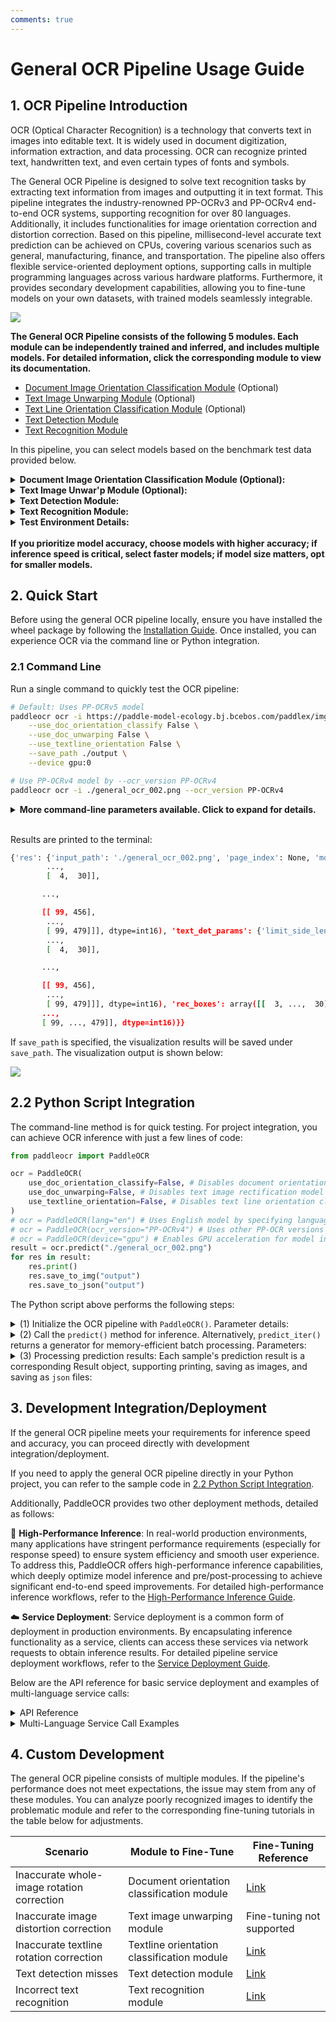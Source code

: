 ```yaml
---
comments: true
---
```


# General OCR Pipeline Usage Guide

## 1. OCR Pipeline Introduction

OCR (Optical Character Recognition) is a technology that converts text in images into editable text. It is widely used in document digitization, information extraction, and data processing. OCR can recognize printed text, handwritten text, and even certain types of fonts and symbols.

The General OCR Pipeline is designed to solve text recognition tasks by extracting text information from images and outputting it in text format. This pipeline integrates the industry-renowned PP-OCRv3 and PP-OCRv4 end-to-end OCR systems, supporting recognition for over 80 languages. Additionally, it includes functionalities for image orientation correction and distortion correction. Based on this pipeline, millisecond-level accurate text prediction can be achieved on CPUs, covering various scenarios such as general, manufacturing, finance, and transportation. The pipeline also offers flexible service-oriented deployment options, supporting calls in multiple programming languages across various hardware platforms. Furthermore, it provides secondary development capabilities, allowing you to fine-tune models on your own datasets, with trained models seamlessly integrable.

<img src="https://raw.githubusercontent.com/cuicheng01/PaddleX_doc_images/main/images/pipelines/ocr/01.png"/>

<b>The General OCR Pipeline consists of the following 5 modules. Each module can be independently trained and inferred, and includes multiple models. For detailed information, click the corresponding module to view its documentation.</b>

- [Document Image Orientation Classification Module](../module_usage/doc_img_orientation_classification.md) (Optional)
- [Text Image Unwarping Module](../module_usage/text_image_unwarping.md) (Optional)
- [Text Line Orientation Classification Module](../module_usage/text_line_orientation_classification.md) (Optional)
- [Text Detection Module](../module_usage/text_detection.md)
- [Text Recognition Module](../module_usage/text_recognition.md)

In this pipeline, you can select models based on the benchmark test data provided below.

<details>
<summary><b>Document Image Orientation Classification Module (Optional):</b></summary>
<table>
<thead>
<tr>
<th>Model</th><th>Model Download Link</th>
<th>Top-1 Acc (%)</th>
<th>GPU Inference Time (ms)<br/>[Standard Mode / High-Performance Mode]</th>
<th>CPU Inference Time (ms)<br/>[Standard Mode / High-Performance Mode]</th>
<th>Model Size (MB)</th>
<th>Description</th>
</tr>
</thead>
<tbody>
<tr>
<td>PP-LCNet_x1_0_doc_ori</td><td><a href="https://paddle-model-ecology.bj.bcebos.com/paddlex/official_inference_model/paddle3.0.0/PP-LCNet_x1_0_doc_ori_infer.tar">Inference Model</a>/<a href="https://paddle-model-ecology.bj.bcebos.com/paddlex/official_pretrained_model/PP-LCNet_x1_0_doc_ori_pretrained.pdparams">Training Model</a></td>
<td>99.06</td>
<td>2.31 / 0.43</td>
<td>3.37 / 1.27</td>
<td>7</td>
<td>Document image classification model based on PP-LCNet_x1_0, with four categories: 0°, 90°, 180°, and 270°.</td>
</tr>
</tbody>
</table>
</details>

<details>
<summary><b>Text Image Unwar'p Module (Optional):</b></summary>
<table>
<thead>
<tr>
<th>Model</th><th>Model Download Link</th>
<th>CER</th>
<th>Model Size (MB)</th>
<th>Description</th>
</tr>
</thead>
<tbody>
<tr>
<td>UVDoc</td><td><a href="https://paddle-model-ecology.bj.bcebos.com/paddlex/official_inference_model/paddle3.0.0/UVDoc_infer.tar">Inference Model</a>/<a href="https://paddle-model-ecology.bj.bcebos.com/paddlex/official_pretrained_model/UVDoc_pretrained.pdparams">Training Model</a></td>
<td>0.179</td>
<td>30.3</td>
<td>High-precision Text Image Unwarping model.</td>
</tr>
</tbody>
</table>
</details>

<details>
<summary><b>Text Detection Module:</b></summary>
<table>
<thead>
<tr>
<th>Model</th><th>Model Download Link</th>
<th>Detection Hmean (%)</th>
<th>GPU Inference Time (ms)<br/>[Standard Mode / High-Performance Mode]</th>
<th>CPU Inference Time (ms)<br/>[Standard Mode / High-Performance Mode]</th>
<th>Model Size (MB)</th>
<th>Description</th>
</tr>
</thead>
<tbody>
<tr>
<td>PP-OCRv5_server_det</td><td><a href="https://paddle-model-ecology.bj.bcebos.com/paddlex/official_inference_model/paddle3.0.0/PP-OCRv5_server_det_infer.tar">Inference Model</a>/<a href="https://paddle-model-ecology.bj.bcebos.com/paddlex/official_pretrained_model/PP-OCRv5_server_det_pretrained.pdparams">Training Model</a></td>
<td>83.8</td>
<td>- / -</td>
<td>- / -</td>
<td>101</td>
<td>Server-side text detection model for PP-OCRv5, offering higher accuracy, suitable for deployment on high-performance servers.</td>
</tr>
<tr>
<td>PP-OCRv5_mobile_det</td><td><a href="https://paddle-model-ecology.bj.bcebos.com/paddlex/official_inference_model/paddle3.0.0/PP-OCRv5_mobile_det_infer.tar">Inference Model</a>/<a href="https://paddle-model-ecology.bj.bcebos.com/paddlex/official_pretrained_model/PP-OCRv5_mobile_det_pretrained.pdparams">Training Model</a></td>
<td>79.0</td>
<td>- / -</td>
<td>- / -</td>
<td>4.7</td>
<td>Mobile-side text detection model for PP-OCRv5, offering higher efficiency, suitable for deployment on edge devices.</td>
</tr>
<tr>
<td>PP-OCRv4_server_det</td><td><a href="https://paddle-model-ecology.bj.bcebos.com/paddlex/official_inference_model/paddle3.0.0/PP-OCRv4_server_det_infer.tar">Inference Model</a>/<a href="https://paddle-model-ecology.bj.bcebos.com/paddlex/official_pretrained_model/PP-OCRv4_server_det_pretrained.pdparams">Training Model</a></td>
<td>69.2</td>
<td>83.34 / 80.91</td>
<td>442.58 / 442.58</td>
<td>109</td>
<td>Server-side text detection model for PP-OCRv4, offering higher accuracy, suitable for deployment on high-performance servers.</td>
</tr>
<tr>
<td>PP-OCRv4_mobile_det</td><td><a href="https://paddle-model-ecology.bj.bcebos.com/paddlex/official_inference_model/paddle3.0.0/PP-OCRv4_mobile_det_infer.tar">Inference Model</a>/<a href="https://paddle-model-ecology.bj.bcebos.com/paddlex/official_pretrained_model/PP-OCRv4_mobile_det_pretrained.pdparams">Training Model</a></td>
<td>63.8</td>
<td>8.79 / 3.13</td>
<td>51.00 / 28.58</td>
<td>4.7</td>
<td>Mobile-side text detection model for PP-OCRv4, offering higher efficiency, suitable for deployment on edge devices.</td>
</tr>
</tbody>
</table>
</details>

<details>
<summary><b>Text Recognition Module:</b></summary>
<table>
<tr>
<th>Model</th><th>Download Links</th>
<th>Avg Accuracy(%)</th>
<th>GPU Inference Time (ms)<br/>[Standard Mode / High-Performance Mode]</th>
<th>CPU Inference Time (ms)<br/>[Standard Mode / High-Performance Mode]</th>
<th>Model Size (MB)</th>
<th>Description</th>
</tr>
<tr>
<td>PP-OCRv5_server_rec</td><td><a href="https://paddle-model-ecology.bj.bcebos.com/paddlex/official_inference_model/paddle3.0.0/\
PP-OCRv5_server_rec_infer.tar">Inference Model</a>/<a href="https://paddle-model-ecology.bj.bcebos.com/paddlex/official_pretrained_model/PP-OCRv5_server_rec_pretrained.pdparams">Training Model</a></td>
<td>86.38</td>
<td> - </td>
<td> - </td>
<td>205</td>
<td>PP-OCRv5_server_rec is a next-generation text recognition model designed to efficiently and accurately support Simplified Chinese, Traditional Chinese, English, and Japanese, as well as complex scenarios like handwriting, vertical text, pinyin, and rare characters. It balances recognition performance with inference speed and robustness, providing reliable support for document understanding across diverse scenarios.</td>
</tr>
<tr>
<td>PP-OCRv5_mobile_rec</td><td><a href="https://paddle-model-ecology.bj.bcebos.com/paddlex/official_inference_model/paddle3.0.0/\
PP-OCRv5_mobile_rec_infer.tar">Inference Model</a>/<a href="https://paddle-model-ecology.bj.bcebos.com/paddlex/official_pretrained_model/PP-OCRv5_mobile_rec_pretrained.pdparams">Training Model</a></td>
<td>81.29</td>
<td> - </td>
<td> - </td>
<td>128</td>
<td>PP-OCRv5_mobile_rec is a next-generation lightweight text recognition model optimized for efficiency and accuracy across Simplified Chinese, Traditional Chinese, English, and Japanese, including complex scenarios like handwriting and vertical text. It delivers robust performance while maintaining fast inference speeds.</td>
</tr>
<tr>
<td>PP-OCRv4_server_rec_doc</td><td><a href="https://paddle-model-ecology.bj.bcebos.com/paddlex/official_inference_model/paddle3.0.0/\
PP-OCRv4_server_rec_doc_infer.tar">Inference Model</a>/<a href="https://paddle-model-ecology.bj.bcebos.com/paddlex/official_pretrained_model/PP-OCRv4_server_rec_doc_pretrained.pdparams">Training Model</a></td>
<td>86.58</td>
<td>6.65 / 2.38</td>
<td>32.92 / 32.92</td>
<td>181</td>
<td>PP-OCRv4_server_rec_doc is trained on a hybrid dataset of Chinese document data and PP-OCR training data, enhancing recognition for Traditional Chinese, Japanese, and special characters. It supports 15,000+ characters and improves both document-specific and general text recognition.</td>
</tr>
<tr>
<td>PP-OCRv4_mobile_rec</td><td><a href="https://paddle-model-ecology.bj.bcebos.com/paddlex/official_inference_model/paddle3.0.0/PP-OCRv4_mobile_rec_infer.tar">Inference Model</a>/<a href="https://paddle-model-ecology.bj.bcebos.com/paddlex/official_pretrained_model/PP-OCRv4_mobile_rec_pretrained.pdparams">Training Model</a></td>
<td>83.28</td>
<td>4.82 / 1.20</td>
<td>16.74 / 4.64</td>
<td>88</td>
<td>PP-OCRv4's lightweight recognition model, optimized for fast inference on edge devices and various hardware platforms.</td>
</tr>
<tr>
<td>PP-OCRv4_server_rec </td><td><a href="https://paddle-model-ecology.bj.bcebos.com/paddlex/official_inference_model/paddle3.0.0/PP-OCRv4_server_rec_infer.tar">Inference Model</a>/<a href="https://paddle-model-ecology.bj.bcebos.com/paddlex/official_pretrained_model/PP-OCRv4_server_rec_pretrained.pdparams">Training Model</a></td>
<td>85.19 </td>
<td>6.58 / 2.43</td>
<td>33.17 / 33.17</td>
<td>151</td>
<td>PP-OCRv4's server-side model, delivering high accuracy for deployment on various servers.</td>
</tr>
<tr>
<td>en_PP-OCRv4_mobile_rec</td><td><a href="https://paddle-model-ecology.bj.bcebos.com/paddlex/official_inference_model/paddle3.0.0/\
en_PP-OCRv4_mobile_rec_infer.tar">Inference Model</a>/<a href="https://paddle-model-ecology.bj.bcebos.com/paddlex/official_pretrained_model/en_PP-OCRv4_mobile_rec_pretrained.pdparams">Training Model</a></td>
<td>70.39</td>
<td>4.81 / 0.75</td>
<td>16.10 / 5.31</td>
<td>66</td>
<td>An ultra-lightweight English recognition model based on PP-OCRv4, supporting English and numeric characters.</td>
</tr>
</table>


> ❗ The above table highlights <b>6 core models</b> from the text recognition module, which includes <b>10 full models</b> in total, covering multiple multilingual recognition models. For the complete list:

<details><summary> 👉 Full Model Details</summary>

* <b>PP-OCRv5 Multi-Scene Models</b>

<table>
<tr>
<th>Model</th><th>Download Links</th>
<th>Chinese Accuracy(%)</th>
<th>English Accuracy(%)</th>
<th>Traditional Chinese Accuracy(%)</th>
<th>Japanese Accuracy(%)</th>
<th>GPU Inference Time (ms)<br/>[Standard / High-Performance]</th>
<th>CPU Inference Time (ms)<br/>[Standard / High-Performance]</th>
<th>Model Size (MB)</th>
<th>Description</th>
</tr>
<tr>
<td>PP-OCRv5_server_rec</td><td><a href="https://paddle-model-ecology.bj.bcebos.com/paddlex/official_inference_model/paddle3.0.0/\
PP-OCRv5_server_rec_infer.tar">Inference Model</a>/<a href="https://paddle-model-ecology.bj.bcebos.com/paddlex/official_pretrained_model/PP-OCRv5_server_rec_pretrained.pdparams">Training Model</a></td>
<td>86.38</td>
<td>64.70</td>
<td>93.29</td>
<td>60.35</td>
<td> - </td>
<td> - </td>
<td>205</td>
<td>PP-OCRv5_server_rec is a next-generation text recognition model supporting Simplified Chinese, Traditional Chinese, English, and Japanese, including complex scenarios like handwriting and vertical text.</td>
</tr>
<tr>
<td>PP-OCRv5_mobile_rec</td><td><a href="https://paddle-model-ecology.bj.bcebos.com/paddlex/official_inference_model/paddle3.0.0/\
PP-OCRv5_mobile_rec_infer.tar">Inference Model</a>/<a href="https://paddle-model-ecology.bj.bcebos.com/paddlex/official_pretrained_model/PP-OCRv5_mobile_rec_pretrained.pdparams">Training Model</a></td>
<td>81.29</td>
<td>66.00</td>
<td>83.55</td>
<td>54.65</td>
<td> - </td>
<td> - </td>
<td>128</td>
<td>PP-OCRv5_mobile_rec is a lightweight version optimized for efficiency and accuracy across multiple languages and scenarios.</td>
</tr>
</table>

* <b>Chinese Recognition Models</b>
<table>
<tr>
<th>Model</th><th>Download Links</th>
<th>Accuracy(%)</th>
<th>GPU Inference Time (ms)<br/>[Standard / High-Performance]</th>
<th>CPU Inference Time (ms)<br/>[Standard / High-Performance]</th>
<th>Model Size (MB)</th>
<th>Description</th>
</tr>
<tr>
<td>PP-OCRv4_server_rec_doc</td><td><a href="https://paddle-model-ecology.bj.bcebos.com/paddlex/official_inference_model/paddle3.0.0/\
PP-OCRv4_server_rec_doc_infer.tar">Inference Model</a>/<a href="https://paddle-model-ecology.bj.bcebos.com/paddlex/official_pretrained_model/PP-OCRv4_server_rec_doc_pretrained.pdparams">Training Model</a></td>
<td>86.58</td>
<td>6.65 / 2.38</td>
<td>32.92 / 32.92</td>
<td>181</td>
<td>Enhanced for document text recognition, supporting 15,000+ characters including Traditional Chinese and Japanese.</td>
</tr>
<tr>
<td>PP-OCRv4_mobile_rec</td><td><a href="https://paddle-model-ecology.bj.bcebos.com/paddlex/official_inference_model/paddle3.0.0/PP-OCRv4_mobile_rec_infer.tar">Inference Model</a>/<a href="https://paddle-model-ecology.bj.bcebos.com/paddlex/official_pretrained_model/PP-OCRv4_mobile_rec_pretrained.pdparams">Training Model</a></td>
<td>83.28</td>
<td>4.82 / 1.20</td>
<td>16.74 / 4.64</td>
<td>88</td>
<td>Lightweight model optimized for edge devices.</td>
</tr>
<tr>
<td>PP-OCRv4_server_rec </td><td><a href="https://paddle-model-ecology.bj.bcebos.com/paddlex/official_inference_model/paddle3.0.0/PP-OCRv4_server_rec_infer.tar">Inference Model</a>/<a href="https://paddle-model-ecology.bj.bcebos.com/paddlex/official_pretrained_model/PP-OCRv4_server_rec_pretrained.pdparams">Training Model</a></td>
<td>85.19 </td>
<td>6.58 / 2.43</td>
<td>33.17 / 33.17</td>
<td>151</td>
<td>High-accuracy server-side model.</td>
</tr>
<tr>
<td>PP-OCRv3_mobile_rec</td><td><a href="https://paddle-model-ecology.bj.bcebos.com/paddlex/official_inference_model/paddle3.0.0/\
PP-OCRv3_mobile_rec_infer.tar">Inference Model</a>/<a href="https://paddle-model-ecology.bj.bcebos.com/paddlex/official_pretrained_model/PP-OCRv3_mobile_rec_pretrained.pdparams">Training Model</a></td>
<td>75.43</td>
<td>5.87 / 1.19</td>
<td>9.07 / 4.28</td>
<td>138</td>
<td>Lightweight PP-OCRv3 model for edge devices.</td>
</tr>
</table>

<table>
<tr>
<th>Model</th><th>Download Links</th>
<th>Accuracy(%)</th>
<th>GPU Inference Time (ms)<br/>[Standard / High-Performance]</th>
<th>CPU Inference Time (ms)<br/>[Standard / High-Performance]</th>
<th>Model Size (MB)</th>
<th>Description</th>
</tr>
<tr>
<td>ch_SVTRv2_rec</td><td><a href="https://paddle-model-ecology.bj.bcebos.com/paddlex/official_inference_model/paddle3.0.0/ch_SVTRv2_rec_infer.tar">Inference Model</a>/<a href="https://paddle-model-ecology.bj.bcebos.com/paddlex/official_pretrained_model/ch_SVTRv2_rec_pretrained.pdparams">Training Model</a></td>
<td>68.81</td>
<td>8.08 / 2.74</td>
<td>50.17 / 42.50</td>
<td>126</td>
<td rowspan="1">
SVTRv2, developed by FVL's OpenOCR team, won first prize in the PaddleOCR Algorithm Challenge, improving end-to-end recognition accuracy by 6% over PP-OCRv4.
</td>
</tr>
</table>

<table>
<tr>
<th>Model</th><th>Download Links</th>
<th>Accuracy(%)</th>
<th>GPU Inference Time (ms)<br/>[Standard / High-Performance]</th>
<th>CPU Inference Time (ms)<br/>[Standard / High-Performance]</th>
<th>Model Size (MB)</th>
<th>Description</th>
</tr>
<tr>
<td>ch_RepSVTR_rec</td><td><a href="https://paddle-model-ecology.bj.bcebos.com/paddlex/official_inference_model/paddle3.0.0/ch_RepSVTR_rec_infer.tar">Inference Model</a>/<a href="https://paddle-model-ecology.bj.bcebos.com/paddlex/official_pretrained_model/ch_RepSVTR_rec_pretrained.pdparams">Training Model</a></td>
<td>65.07</td>
<td>5.93 / 1.62</td>
<td>20.73 / 7.32</td>
<td>70</td>
<td rowspan="1">RepSVTR, a mobile-optimized version of SVTRv2, won first prize in the PaddleOCR Challenge, improving accuracy by 2.5% over PP-OCRv4 with comparable speed.</td>
</tr>
</table>

* <b>English Recognition Models</b>
<table>
<tr>
<th>Model</th><th>Download Links</th>
<th>Accuracy(%)</th>
<th>GPU Inference Time (ms)<br/>[Standard / High-Performance]</th>
<th>CPU Inference Time (ms)<br/>[Standard / High-Performance]</th>
<th>Model Size (MB)</th>
<th>Description</th>
</tr>
<tr>
<td>en_PP-OCRv4_mobile_rec</td><td><a href="https://paddle-model-ecology.bj.bcebos.com/paddlex/official_inference_model/paddle3.0.0/\
en_PP-OCRv4_mobile_rec_infer.tar">Inference Model</a>/<a href="https://paddle-model-ecology.bj.bcebos.com/paddlex/official_pretrained_model/en_PP-OCRv4_mobile_rec_pretrained.pdparams">Training Model</a></td>
<td> 70.39</td>
<td>4.81 / 0.75</td>
<td>16.10 / 5.31</td>
<td>66</td>
<td>Ultra-lightweight English recognition model supporting English and numeric characters.</td>
</tr>
<tr>
<td>en_PP-OCRv3_mobile_rec</td><td><a href="https://paddle-model-ecology.bj.bcebos.com/paddlex/official_inference_model/paddle3.0.0/\
en_PP-OCRv3_mobile_rec_infer.tar">Inference Model</a>/<a href="https://paddle-model-ecology.bj.bcebos.com/paddlex/official_pretrained_model/en_PP-OCRv3_mobile_rec_pretrained.pdparams">Training Model</a></td>
<td>70.69</td>
<td>5.44 / 0.75</td>
<td>8.65 / 5.57</td>
<td>85</td>
<td>PP-OCRv3-based English recognition model.</td>
</tr>
</table>

* <b>Multilingual Recognition Models</b>
<table>
<tr>
<th>Model</th><th>Download Link</th>
<th>Recognition Avg Accuracy(%)</th>
<th>GPU Inference Time (ms)<br/>[Standard Mode / High-Performance Mode]</th>
<th>CPU Inference Time (ms)<br/>[Standard Mode / High-Performance Mode]</th>
<th>Model Size (M)</th>
<th>Description</th>
</tr>
<tr>
<td>korean_PP-OCRv3_mobile_rec</td><td><a href="https://paddle-model-ecology.bj.bcebos.com/paddlex/official_inference_model/paddle3.0.0/\
korean_PP-OCRv3_mobile_rec_infer.tar">Inference Model</a>/<a href="https://paddle-model-ecology.bj.bcebos.com/paddlex/official_pretrained_model/korean_PP-OCRv3_mobile_rec_pretrained.pdparams">Training Model</a></td>
<td>60.21</td>
<td>5.40 / 0.97</td>
<td>9.11 / 4.05</td>
<td>114 M</td>
<td>Ultra-lightweight Korean recognition model based on PP-OCRv3, supporting Korean and numeric characters</td>
</tr>
<tr>
<td>japan_PP-OCRv3_mobile_rec</td><td><a href="https://paddle-model-ecology.bj.bcebos.com/paddlex/official_inference_model/paddle3.0.0/\
japan_PP-OCRv3_mobile_rec_infer.tar">Inference Model</a>/<a href="https://paddle-model-ecology.bj.bcebos.com/paddlex/official_pretrained_model/japan_PP-OCRv3_mobile_rec_pretrained.pdparams">Training Model</a></td>
<td>45.69</td>
<td>5.70 / 1.02</td>
<td>8.48 / 4.07</td>
<td>120 M </td>
<td>Ultra-lightweight Japanese recognition model based on PP-OCRv3, supporting Japanese and numeric characters</td>
</tr>
<tr>
<td>chinese_cht_PP-OCRv3_mobile_rec</td><td><a href="https://paddle-model-ecology.bj.bcebos.com/paddlex/official_inference_model/paddle3.0.0/\
chinese_cht_PP-OCRv3_mobile_rec_infer.tar">Inference Model</a>/<a href="https://paddle-model-ecology.bj.bcebos.com/paddlex/official_pretrained_model/chinese_cht_PP-OCRv3_mobile_rec_pretrained.pdparams">Training Model</a></td>
<td>82.06</td>
<td>5.90 / 1.28</td>
<td>9.28 / 4.34</td>
<td>152 M </td>
<td>Ultra-lightweight Traditional Chinese recognition model based on PP-OCRv3, supporting Traditional Chinese and numeric characters</td>
</tr>
<tr>
<td>te_PP-OCRv3_mobile_rec</td><td><a href="https://paddle-model-ecology.bj.bcebos.com/paddlex/official_inference_model/paddle3.0.0/\
te_PP-OCRv3_mobile_rec_infer.tar">Inference Model</a>/<a href="https://paddle-model-ecology.bj.bcebos.com/paddlex/official_pretrained_model/te_PP-OCRv3_mobile_rec_pretrained.pdparams">Training Model</a></td>
<td>95.88</td>
<td>5.42 / 0.82</td>
<td>8.10 / 6.91</td>
<td>85 M </td>
<td>Ultra-lightweight Telugu recognition model based on PP-OCRv3, supporting Telugu and numeric characters</td>
</tr>
<tr>
<td>ka_PP-OCRv3_mobile_rec</td><td><a href="https://paddle-model-ecology.bj.bcebos.com/paddlex/official_inference_model/paddle3.0.0/\
ka_PP-OCRv3_mobile_rec_infer.tar">Inference Model</a>/<a href="https://paddle-model-ecology.bj.bcebos.com/paddlex/official_pretrained_model/ka_PP-OCRv3_mobile_rec_pretrained.pdparams">Training Model</a></td>
<td>96.96</td>
<td>5.25 / 0.79</td>
<td>9.09 / 3.86</td>
<td>85 M </td>
<td>Ultra-lightweight Kannada recognition model based on PP-OCRv3, supporting Kannada and numeric characters</td>
</tr>
<tr>
<td>ta_PP-OCRv3_mobile_rec</td><td><a href="https://paddle-model-ecology.bj.bcebos.com/paddlex/official_inference_model/paddle3.0.0/\
ta_PP-OCRv3_mobile_rec_infer.tar">Inference Model</a>/<a href="https://paddle-model-ecology.bj.bcebos.com/paddlex/official_pretrained_model/ta_PP-OCRv3_mobile_rec_pretrained.pdparams">Training Model</a></td>
<td>76.83</td>
<td>5.23 / 0.75</td>
<td>10.13 / 4.30</td>
<td>85 M </td>
<td>Ultra-lightweight Tamil recognition model based on PP-OCRv3, supporting Tamil and numeric characters</td>
</tr>
<tr>
<td>latin_PP-OCRv3_mobile_rec</td><td><a href="https://paddle-model-ecology.bj.bcebos.com/paddlex/official_inference_model/paddle3.0.0/\
latin_PP-OCRv3_mobile_rec_infer.tar">Inference Model</a>/<a href="https://paddle-model-ecology.bj.bcebos.com/paddlex/official_pretrained_model/latin_PP-OCRv3_mobile_rec_pretrained.pdparams">Training Model</a></td>
<td>76.93</td>
<td>5.20 / 0.79</td>
<td>8.83 / 7.15</td>
<td>85 M</td>
<td>Ultra-lightweight Latin recognition model based on PP-OCRv3, supporting Latin and numeric characters</td>
</tr>
<tr>
<td>arabic_PP-OCRv3_mobile_rec</td><td><a href="https://paddle-model-ecology.bj.bcebos.com/paddlex/official_inference_model/paddle3.0.0/\
arabic_PP-OCRv3_mobile_rec_infer.tar">Inference Model</a>/<a href="https://paddle-model-ecology.bj.bcebos.com/paddlex/official_pretrained_model/arabic_PP-OCRv3_mobile_rec_pretrained.pdparams">Training Model</a></td>
<td>73.55</td>
<td>5.35 / 0.79</td>
<td>8.80 / 4.56</td>
<td>85 M</td>
<td>Ultra-lightweight Arabic script recognition model based on PP-OCRv3, supporting Arabic script and numeric characters</td>
</tr>
<tr>
<td>cyrillic_PP-OCRv3_mobile_rec</td><td><a href="https://paddle-model-ecology.bj.bcebos.com/paddlex/official_inference_model/paddle3.0.0/\
cyrillic_PP-OCRv3_mobile_rec_infer.tar">Inference Model</a>/<a href="https://paddle-model-ecology.bj.bcebos.com/paddlex/official_pretrained_model/cyrillic_PP-OCRv3_mobile_rec_pretrained.pdparams">Training Model</a></td>
<td>94.28</td>
<td>5.23 / 0.76</td>
<td>8.89 / 3.88</td>
<td>85 M  </td>
<td>Ultra-lightweight Cyrillic script recognition model based on PP-OCRv3, supporting Cyrillic script and numeric characters</td>
</tr>
<tr>
<td>devanagari_PP-OCRv3_mobile_rec</td><td><a href="https://paddle-model-ecology.bj.bcebos.com/paddlex/official_inference_model/paddle3.0.0/\
devanagari_PP-OCRv3_mobile_rec_infer.tar">Inference Model</a>/<a href="https://paddle-model-ecology.bj.bcebos.com/paddlex/official_pretrained_model/devanagari_PP-OCRv3_mobile_rec_pretrained.pdparams">Training Model</a></td>
<td>96.44</td>
<td>5.22 / 0.79</td>
<td>8.56 / 4.06</td>
<td>85 M</td>
<td>Ultra-lightweight Devanagari script recognition model based on PP-OCRv3, supporting Devanagari script and numeric characters</td>
</tr>
</table>
</details>
</details>

<details>
<summary><strong>Test Environment Details:</strong></summary>

  <ul>
      <li><b>Performance Test Environment</b>
          <ul>
            <li><strong>Test Datasets:
             </strong>
                <ul>
                  <li>Document Image Orientation Classification Model: PaddleX in-house dataset covering ID cards and documents, with 1,000 images.</li>
                  <li>Text Image Correction Model: <a href="https://www3.cs.stonybrook.edu/~cvl/docunet.html">DocUNet</a>.</li>
                  <li>Text Detection Model: PaddleOCR in-house Chinese dataset covering street views, web images, documents, and handwriting, with 500 images for detection.</li>
                  <li>Chinese Recognition Model: PaddleOCR in-house Chinese dataset covering street views, web images, documents, and handwriting, with 11,000 images for recognition.</li>
                  <li>ch_SVTRv2_rec: <a href="https://aistudio.baidu.com/competition/detail/1131/0/introduction">PaddleOCR Algorithm Challenge - Task 1: OCR End-to-End Recognition</a> A-set evaluation data.</li>
                  <li>ch_RepSVTR_rec: <a href="https://aistudio.baidu.com/competition/detail/1131/0/introduction">PaddleOCR Algorithm Challenge - Task 1: OCR End-to-End Recognition</a> B-set evaluation data.</li>
                  <li>English Recognition Model: PaddleX in-house English dataset.</li>
                  <li>Multilingual Recognition Model: PaddleX in-house multilingual dataset.</li>
                  <li>Text Line Orientation Classification Model: PaddleX in-house dataset covering ID cards and documents, with 1,000 images.</li>
                </ul>
             </li>
              <li><strong>Hardware Configuration:</strong>
                  <ul>
                      <li>GPU: NVIDIA Tesla T4</li>
                      <li>CPU: Intel Xeon Gold 6271C @ 2.60GHz</li>
                      <li>Other Environment: Ubuntu 20.04 / cuDNN 8.6 / TensorRT 8.5.2.2</li>
                  </ul>
              </li>
          </ul>
      </li>
      <li><b>Inference Mode Description</b></li>
  </ul>

<table border="1">
    <thead>
        <tr>
            <th>Mode</th>
            <th>GPU Configuration</th>
            <th>CPU Configuration</th>
            <th>Acceleration Techniques</th>
        </tr>
    </thead>
    <tbody>
        <tr>
            <td>Standard Mode</td>
            <td>FP32 Precision / No TRT Acceleration</td>
            <td>FP32 Precision / 8 Threads</td>
            <td>PaddleInference</td>
        </tr>
        <tr>
            <td>High-Performance Mode</td>
            <td>Optimal combination of precision types and acceleration strategies</td>
            <td>FP32 Precision / 8 Threads</td>
            <td>Optimal backend selection (Paddle/OpenVINO/TRT, etc.)</td>
        </tr>
    </tbody>
</table>

</details>

<br />
<b>If you prioritize model accuracy, choose models with higher accuracy; if inference speed is critical, select faster models; if model size matters, opt for smaller models.</b>

## 2. Quick Start  

Before using the general OCR pipeline locally, ensure you have installed the wheel package by following the [Installation Guide](../installation.en.md). Once installed, you can experience OCR via the command line or Python integration.  

### 2.1 Command Line  

Run a single command to quickly test the OCR pipeline:  

```bash  
# Default: Uses PP-OCRv5 model  
paddleocr ocr -i https://paddle-model-ecology.bj.bcebos.com/paddlex/imgs/demo_image/general_ocr_002.png \
    --use_doc_orientation_classify False \
    --use_doc_unwarping False \
    --use_textline_orientation False \
    --save_path ./output \
    --device gpu:0 

# Use PP-OCRv4 model by --ocr_version PP-OCRv4
paddleocr ocr -i ./general_ocr_002.png --ocr_version PP-OCRv4
```  

<details><summary><b>More command-line parameters available. Click to expand for details.</b></summary>  
<table>  
<thead>  
<tr>  
<th>Parameter</th>  
<th>Description</th>  
<th>Type</th>  
<th>Default</th>  
</tr>  
</thead>  
<tbody>  
<tr>  
<td><code>doc_orientation_classify_model_name</code></td>  
<td>Name of the document orientation classification model. If <code>None</code>, the default pipeline model is used.</td>  
<td><code>str</code></td>  
<td><code>None</code></td>  
</tr>  
<tr>  
<td><code>doc_orientation_classify_model_dir</code></td>  
<td>Directory path of the document orientation classification model. If <code>None</code>, the official model is downloaded.</td>  
<td><code>str</code></td>  
<td><code>None</code></td>  
</tr>  
<tr>  
<td><code>doc_unwarping_model_name</code></td>  
<td>Name of the text image correction model. If <code>None</code>, the default pipeline model is used.</td>  
<td><code>str</code></td>  
<td><code>None</code></td>  
</tr>  
<tr>  
<td><code>doc_unwarping_model_dir</code></td>  
<td>Directory path of the text image correction model. If <code>None</code>, the official model is downloaded.</td>  
<td><code>str</code></td>  
<td><code>None</code></td>  
</tr>  
<tr>  
<td><code>text_detection_model_name</code></td>  
<td>Name of the text detection model. If <code>None</code>, the default pipeline model is used.</td>  
<td><code>str</code></td>  
<td><code>None</code></td>  
</tr>  
<tr>  
<td><code>text_detection_model_dir</code></td>  
<td>Directory path of the text detection model. If <code>None</code>, the official model is downloaded.</td>  
<td><code>str</code></td>  
<td><code>None</code></td>  
</tr>  
<tr>  
<td><code>text_line_orientation_model_name</code></td>  
<td>Name of the text line orientation model. If <code>None</code>, the default pipeline model is used.</td>  
<td><code>str</code></td>  
<td><code>None</code></td>  
</tr>  
<tr>  
<td><code>text_line_orientation_model_dir</code></td>  
<td>Directory path of the text line orientation model. If <code>None</code>, the official model is downloaded.</td>  
<td><code>str</code></td>  
<td><code>None</code></td>  
</tr>  
<tr>  
<td><code>text_line_orientation_batch_size</code></td>  
<td>Batch size for the text line orientation model. If <code>None</code>, defaults to <code>1</code>.</td>  
<td><code>int</code></td>  
<td><code>None</code></td>  
</tr>  
<tr>  
<td><code>text_recognition_model_name</code></td>  
<td>Name of the text recognition model. If <code>None</code>, the default pipeline model is used.</td>  
<td><code>str</code></td>  
<td><code>None</code></td>  
</tr>  
<tr>  
<td><code>text_recognition_model_dir</code></td>  
<td>Directory path of the text recognition model. If <code>None</code>, the official model is downloaded.</td>  
<td><code>str</code></td>  
<td><code>None</code></td>  
</tr>  
<tr>  
<td><code>text_recognition_batch_size</code></td>  
<td>Batch size for the text recognition model. If <code>None</code>, defaults to <code>1</code>.</td>  
<td><code>int</code></td>  
<td><code>None</code></td>  
</tr>  
<tr>  
<td><code>use_doc_orientation_classify</code></td>  
<td>Whether to enable document orientation classification. If <code>None</code>, defaults to pipeline initialization value (<code>True</code>).</td>  
<td><code>bool</code></td>  
<td><code>None</code></td>  
</tr>  
<tr>  
<td><code>use_doc_unwarping</code></td>  
<td>Whether to enable text image correction. If <code>None</code>, defaults to pipeline initialization value (<code>True</code>).</td>  
<td><code>bool</code></td>  
<td><code>None</code></td>  
</tr>  
<tr>  
<td><code>use_textline_orientation</code></td>  
<td>Whether to enable text line orientation classification. If <code>None</code>, defaults to pipeline initialization value (<code>True</code>).</td>  
<td><code>bool</code></td>  
<td><code>None</code></td>  
</tr>  
<tr>  
<td><code>text_det_limit_side_len</code></td>  
<td>Maximum side length limit for text detection.  
<ul>  
<li><b>int</b>: Any integer > <code>0</code>;</li>  
<li><b>None</b>: If <code>None</code>, defaults to pipeline initialization value (<code>960</code>).</li>  
</ul>  
</td>  
<td><code>int</code></td>  
<td><code>None</code></td>  
</tr>  
<tr>  
<td><code>text_det_limit_type</code></td>  
<td>Side length limit type for text detection.  
<ul>  
<li><b>str</b>: Supports <code>min</code> (ensures shortest side ≥ <code>det_limit_side_len</code>) or <code>max</code> (ensures longest side ≤ <code>limit_side_len</code>);</li>  
<li><b>None</b>: If <code>None</code>, defaults to pipeline initialization value (<code>max</code>).</li>  
</ul>  
</td>  
<td><code>str</code></td>  
<td><code>None</code></td>  
</tr>  
<tr>  
<td><code>text_det_thresh</code></td>  
<td>Pixel threshold for text detection. Pixels with scores > this threshold are considered text.  
<ul>  
<li><b>float</b>: Any float > <code>0</code>;</li>  
<li><b>None</b>: If <code>None</code>, defaults to pipeline initialization value (<code>0.3</code>).</li>  
</ul>  
</td>  
<td><code>float</code></td>  
<td><code>None</code></td>  
</tr>  
<tr>  
<td><code>text_det_box_thresh</code></td>  
<td>Box threshold for text detection. Detected regions with average scores > this threshold are retained.  
<ul>  
<li><b>float</b>: Any float > <code>0</code>;</li>  
<li><b>None</b>: If <code>None</code>, defaults to pipeline initialization value (<code>0.6</code>).</li>  
</ul>  
</td>  
<td><code>float</code></td>  
<td><code>None</code></td>  
</tr>  
<tr>  
<td><code>text_det_unclip_ratio</code></td>  
<td>Expansion ratio for text detection. Larger values expand text regions more.  
<ul>  
<li><b>float</b>: Any float > <code>0</code>;</li>  
<li><b>None</b>: If <code>None</code>, defaults to pipeline initialization value (<code>2.0</code>).</li>  
</ul>  
</td>  
<td><code>float</code></td>  
<td><code>None</code></td>  
</tr>  
<tr>  
<td><code>text_det_input_shape</code></td>  
<td>Input shape for text detection.</td>  
<td><code>tuple</code></td>  
<td><code>None</code></td>  
</tr>  
<tr>  
<td><code>text_rec_score_thresh</code></td>  
<td>Score threshold for text recognition. Results with scores > this threshold are retained.  
<ul>  
<li><b>float</b>: Any float > <code>0</code>;</li>  
<li><b>None</b>: If <code>None</code>, defaults to pipeline initialization value (<code>0.0</code>, no threshold).</li>  
</ul>  
</td>  
<td><code>float</code></td>  
<td><code>None</code></td>  
</tr>  
<tr>  
<td><code>text_rec_input_shape</code></td>  
<td>Input shape for text recognition.</td>  
<td><code>tuple</code></td>  
<td><code>None</code></td>  
</tr>  
<tr>  
<td><code>lang</code></td>  
<td>Specifies the OCR model language.  
<ul>  
<li><b>ch</b>: Chinese;</li>  
<li><b>en</b>: English;</li>  
<li><b>korean</b>: Korean;</li>  
<li><b>japan</b>: Japanese;</li>  
<li><b>chinese_cht</b>: Traditional Chinese;</li>  
<li><b>te</b>: Telugu;</li>  
<li><b>ka</b>: Kannada;</li>  
<li><b>ta</b>: Tamil;</li>  
<li><b>None</b>: If <code>None</code>, defaults to <code>ch</code>.</li>  
</ul>  
</td>  
<td><code>str</code></td>  
<td><code>None</code></td>  
</tr>  
<tr>  
<td><code>ocr_version</code></td>  
<td>OCR model version.  
<ul>  
<li><b>PP-OCRv5</b>: Uses PP-OCRv5 models;</li>  
<li><b>PP-OCRv4</b>: Uses PP-OCRv4 models;</li>  
<li><b>PP-OCRv3</b>: Uses PP-OCRv3 models;</li>  
<li><b>None</b>: If <code>None</code>, defaults to PP-OCRv5 models.</li>  
</ul>  
</td>  
<td><code>str</code></td>  
<td><code>None</code></td>  
</tr>  
<tr>  
<td><code>input</code></td>  
<td>Input data (required). Supports:  
<ul>  
<li><b>Python Var</b>: e.g., <code>numpy.ndarray</code> image data;</li>  
<li><b>str</b>: Local file path (e.g., <code>/root/data/img.jpg</code>), URL (e.g., <a href="https://paddle-model-ecology.bj.bcebos.com/paddlex/imgs/demo_image/general_doc_preprocessor_002.png">example</a>), or directory (e.g., <code>/root/data/</code>);</li>  
<li><b>List</b>: List of inputs, e.g., <code>[numpy.ndarray, numpy.ndarray]</code>, <code>["/root/data/img1.jpg", "/root/data/img2.jpg"]</code>.</li>  
</ul>  
</td>  
<td><code>Python Var|str|list</code></td>  
<td><code>None</code></td>  
</tr>  
<tr>  
<td><code>save_path</code></td>  
<td>Path to save inference results. If <code>None</code>, results are not saved locally.</td>  
<td><code>str</code></td>  
<td><code>None</code></td>  
</tr>  
<tr>  
<td><code>device</code></td>  
<td>Device for inference. Supports:  
<ul>  
<li><b>CPU</b>: <code>cpu</code>;</li>  
<li><b>GPU</b>: <code>gpu:0</code> (first GPU);</li>  
<li><b>NPU</b>: <code>npu:0</code>;</li>  
<li><b>XPU</b>: <code>xpu:0</code>;</li>  
<li><b>MLU</b>: <code>mlu:0</code>;</li>  
<li><b>DCU</b>: <code>dcu:0</code>;</li>  
<li><b>None</b>: If <code>None</code>, defaults to GPU 0 (if available) or CPU.</li>  
</ul>  
</td>  
<td><code>str</code></td>  
<td><code>None</code></td>  
</tr>  
<tr>  
<td><code>enable_hpi</code></td>  
<td>Whether to enable high-performance inference.</td>  
<td><code>bool</code></td>  
<td><code>False</code></td>  
</tr>  
<tr>  
<td><code>use_tensorrt</code></td>  
<td>Whether to use TensorRT for acceleration.</td>  
<td><code>bool</code></td>  
<td><code>False</code></td>  
</tr>  
<tr>  
<td><code>min_subgraph_size</code></td>  
<td>Minimum subgraph size for model optimization.</td>  
<td><code>int</code></td>  
<td><code>3</code></td>  
</tr>  
<tr>  
<td><code>precision</code></td>  
<td>Computation precision (e.g., <code>fp32</code>, <code>fp16</code>).</td>  
<td><code>str</code></td>  
<td><code>fp32</code></td>  
</tr>  
<tr>  
<td><code>enable_mkldnn</code></td>  
<td>Whether to enable MKL-DNN acceleration. If <code>None</code>, enabled by default.</td>  
<td><code>bool</code></td>  
<td><code>None</code></td>  
</tr>  
<tr>  
<td><code>cpu_threads</code></td>  
<td>Number of CPU threads for inference.</td>  
<td><code>int</code></td>  
<td><code>8</code></td>  
</tr>  
</tbody>  
</table>  
</details>  
<br />  

Results are printed to the terminal:  

```bash
{'res': {'input_path': './general_ocr_002.png', 'page_index': None, 'model_settings': {'use_doc_preprocessor': True, 'use_textline_orientation': False}, 'doc_preprocessor_res': {'input_path': None, 'page_index': None, 'model_settings': {'use_doc_orientation_classify': False, 'use_doc_unwarping': False}, 'angle': -1}, 'dt_polys': array([[[  3,  10],
        ...,
        [  4,  30]],

       ...,

       [[ 99, 456],
        ...,
        [ 99, 479]]], dtype=int16), 'text_det_params': {'limit_side_len': 736, 'limit_type': 'min', 'thresh': 0.3, 'max_side_limit': 4000, 'box_thresh': 0.6, 'unclip_ratio': 1.5}, 'text_type': 'general', 'textline_orientation_angles': array([-1, ..., -1]), 'text_rec_score_thresh': 0.0, 'rec_texts': ['www.997700', '', 'Cm', '登机牌', 'BOARDING', 'PASS', 'CLASS', '序号SERIAL NO.', '座位号', 'SEAT NO.', '航班FLIGHT', '日期DATE', '舱位', '', 'W', '035', '12F', 'MU2379', '03DEc', '始发地', 'FROM', '登机口', 'GATE', '登机时间BDT', '目的地TO', '福州', 'TAIYUAN', 'G11', 'FUZHOU', '身份识别IDNO.', '姓名NAME', 'ZHANGQIWEI', '票号TKT NO.', '张祺伟', '票价FARE', 'ETKT7813699238489/1', '登机口于起飞前10分钟关闭 GATESCL0SE10MINUTESBEFOREDEPARTURETIME'], 'rec_scores': array([0.67634439, ..., 0.97416091]), 'rec_polys': array([[[  3,  10],
        ...,
        [  4,  30]],

       ...,

       [[ 99, 456],
        ...,
        [ 99, 479]]], dtype=int16), 'rec_boxes': array([[  3, ...,  30],
       ...,
       [ 99, ..., 479]], dtype=int16)}}
```

If `save_path` is specified, the visualization results will be saved under `save_path`. The visualization output is shown below:

<img src="https://raw.githubusercontent.com/cuicheng01/PaddleX_doc_images/main/images/pipelines/ocr/03.png"/>

## 2.2 Python Script Integration  

The command-line method is for quick testing. For project integration, you can achieve OCR inference with just a few lines of code:  

```python  
from paddleocr import PaddleOCR  

ocr = PaddleOCR(
    use_doc_orientation_classify=False, # Disables document orientation classification model via this parameter
    use_doc_unwarping=False, # Disables text image rectification model via this parameter
    use_textline_orientation=False, # Disables text line orientation classification model via this parameter
)
# ocr = PaddleOCR(lang="en") # Uses English model by specifying language parameter
# ocr = PaddleOCR(ocr_version="PP-OCRv4") # Uses other PP-OCR versions via version parameter
# ocr = PaddleOCR(device="gpu") # Enables GPU acceleration for model inference via device parameter
result = ocr.predict("./general_ocr_002.png")  
for res in result:  
    res.print()  
    res.save_to_img("output")  
    res.save_to_json("output")  
```  

The Python script above performs the following steps:  

<details><summary>(1) Initialize the OCR pipeline with <code>PaddleOCR()</code>. Parameter details:</summary>  

<table>  
  <thead>  
    <tr>  
      <th>Parameter</th>  
      <th>Description</th>  
      <th>Type</th>  
      <th>Default</th>  
    </tr>  
  </thead>  
  <tbody>  
<tr>  
<td><code>doc_orientation_classify_model_name</code></td>  
<td>Name of the document orientation model. If <code>None</code>, uses the default pipeline model.</td>  
<td><code>str</code></td>  
<td><code>None</code></td>  
</tr>  
<tr>  
<td><code>doc_orientation_classify_model_dir</code></td>  
<td>Directory path of the document orientation model. If <code>None</code>, downloads the official model.</td>  
<td><code>str</code></td>  
<td><code>None</code></td>  
</tr>  
<tr>  
<td><code>doc_unwarping_model_name</code></td>  
<td>Name of the text image correction model. If <code>None</code>, uses the default pipeline model.</td>  
<td><code>str</code></td>  
<td><code>None</code></td>  
</tr>  
<tr>  
<td><code>doc_unwarping_model_dir</code></td>  
<td>Directory path of the text image correction model. If <code>None</code>, downloads the official model.</td>  
<td><code>str</code></td>  
<td><code>None</code></td>  
</tr>  
<tr>  
<td><code>text_detection_model_name</code></td>  
<td>Name of the text detection model. If <code>None</code>, uses the default pipeline model.</td>  
<td><code>str</code></td>  
<td><code>None</code></td>  
</tr>  
<tr>  
<td><code>text_detection_model_dir</code></td>  
<td>Directory path of the text detection model. If <code>None</code>, downloads the official model.</td>  
<td><code>str</code></td>  
<td><code>None</code></td>  
</tr>  
<tr>  
<td><code>text_line_orientation_model_name</code></td>  
<td>Name of the text line orientation model. If <code>None</code>, uses the default pipeline model.</td>  
<td><code>str</code></td>  
<td><code>None</code></td>  
</tr>  
<tr>  
<td><code>text_line_orientation_model_dir</code></td>  
<td>Directory path of the text line orientation model. If <code>None</code>, downloads the official model.</td>  
<td><code>str</code></td>  
<td><code>None</code></td>  
</tr>  
<tr>  
<td><code>text_line_orientation_batch_size</code></td>  
<td>Batch size for the text line orientation model. If <code>None</code>, defaults to <code>1</code>.</td>  
<td><code>int</code></td>  
<td><code>None</code></td>  
</tr>  
<tr>  
<td><code>text_recognition_model_name</code></td>  
<td>Name of the text recognition model. If <code>None</code>, uses the default pipeline model.</td>  
<td><code>str</code></td>  
<td><code>None</code></td>  
</tr>  
<tr>  
<td><code>text_recognition_model_dir</code></td>  
<td>Directory path of the text recognition model. If <code>None</code>, downloads the official model.</td>  
<td><code>str</code></td>  
<td><code>None</code></td>  
</tr>  
<tr>  
<td><code>text_recognition_batch_size</code></td>  
<td>Batch size for the text recognition model. If <code>None</code>, defaults to <code>1</code>.</td>  
<td><code>int</code></td>  
<td><code>None</code></td>  
</tr>  
<tr>  
<td><code>use_doc_orientation_classify</code></td>  
<td>Whether to enable document orientation classification. If <code>None</code>, defaults to pipeline initialization (<code>True</code>).</td>  
<td><code>bool</code></td>  
<td><code>None</code></td>  
</tr>  
<tr>  
<td><code>use_doc_unwarping</code></td>  
<td>Whether to enable text image correction. If <code>None</code>, defaults to pipeline initialization (<code>True</code>).</td>  
<td><code>bool</code></td>  
<td><code>None</code></td>  
</tr>  
<tr>  
<td><code>use_textline_orientation</code></td>  
<td>Whether to enable text line orientation classification. If <code>None</code>, defaults to pipeline initialization (<code>True</code>).</td>  
<td><code>bool</code></td>  
<td><code>None</code></td>  
</tr>  
<tr>  
<td><code>text_det_limit_side_len</code></td>  
<td>Maximum side length limit for text detection.  
<ul>  
<li><b>int</b>: Any integer > <code>0</code>;</li>  
<li><b>None</b>: If <code>None</code>, defaults to pipeline initialization (<code>960</code>).</li>  
</ul>  
</td>  
<td><code>int</code></td>  
<td><code>None</code></td>  
</tr>  
<tr>  
<td><code>text_det_limit_type</code></td>  
<td>Side length limit type for text detection.  
<ul>  
<li><b>str</b>: Supports <code>min</code> (ensures shortest side ≥ <code>det_limit_side_len</code>) or <code>max</code> (ensures longest side ≤ <code>limit_side_len</code>);</li>  
<li><b>None</b>: If <code>None</code>, defaults to pipeline initialization (<code>max</code>).</li>  
</ul>  
</td>  
<td><code>str</code></td>  
<td><code>None</code></td>  
</tr>  
<tr>  
<td><code>text_det_thresh</code></td>  
<td>Pixel threshold for text detection. Pixels with scores > this threshold are considered text.  
<ul>  
<li><b>float</b>: Any float > <code>0</code>;</li>  
<li><b>None</b>: If <code>None</code>, defaults to pipeline initialization (<code>0.3</code>).</li>  
</ul>  
</td>  
<td><code>float</code></td>  
<td><code>None</code></td>  
</tr>  
<tr>  
<td><code>text_det_box_thresh</code></td>  
<td>Box threshold for text detection. Detected regions with average scores > this threshold are retained.  
<ul>  
<li><b>float</b>: Any float > <code>0</code>;</li>  
<li><b>None</b>: If <code>None</code>, defaults to pipeline initialization (<code>0.6</code>).</li>  
</ul>  
</td>  
<td><code>float</code></td>  
<td><code>None</code></td>  
</tr>  
<tr>  
<td><code>text_det_unclip_ratio</code></td>  
<td>Expansion ratio for text detection. Larger values expand text regions more.  
<ul>  
<li><b>float</b>: Any float > <code>0</code>;</li>  
<li><b>None</b>: If <code>None</code>, defaults to pipeline initialization (<code>2.0</code>).</li>  
</ul>  
</td>  
<td><code>float</code></td>  
<td><code>None</code></td>  
</tr>  
<tr>  
<td><code>text_det_input_shape</code></td>  
<td>Input shape for text detection.</td>  
<td><code>tuple</code></td>  
<td><code>None</code></td>  
</tr>  
<tr>  
<td><code>text_rec_score_thresh</code></td>  
<td>Score threshold for text recognition. Results with scores > this threshold are retained.  
<ul>  
<li><b>float</b>: Any float > <code>0</code>;</li>  
<li><b>None</b>: If <code>None</code>, defaults to pipeline initialization (<code>0.0</code>, no threshold).</li>  
</ul>  
</td>  
<td><code>float</code></td>  
<td><code>None</code></td>  
</tr>  
<tr>  
<td><code>text_rec_input_shape</code></td>  
<td>Input shape for text recognition.</td>  
<td><code>tuple</code></td>  
<td><code>None</code></td>  
</tr>  
<tr>  
<td><code>lang</code></td>  
<td>Specifies the OCR model language.  
<ul>  
<li><b>ch</b>: Chinese;</li>  
<li><b>en</b>: English;</li>  
<li><b>korean</b>: Korean;</li>  
<li><b>japan</b>: Japanese;</li>  
<li><b>chinese_cht</b>: Traditional Chinese;</li>  
<li><b>te</b>: Telugu;</li>  
<li><b>ka</b>: Kannada;</li>  
<li><b>ta</b>: Tamil;</li>  
<li><b>None</b>: If <code>None</code>, defaults to <code>ch</code>.</li>  
</ul>  
</td>  
<td><code>str</code></td>  
<td><code>None</code></td>  
</tr>  
<tr>  
<td><code>ocr_version</code></td>  
<td>OCR model version.  
<ul>  
<li><b>PP-OCRv5</b>: Uses PP-OCRv5 models;</li>  
<li><b>PP-OCRv4</b>: Uses PP-OCRv4 models;</li>  
<li><b>PP-OCRv3</b>: Uses PP-OCRv3 models;</li>  
<li><b>None</b>: If <code>None</code>, defaults to PP-OCRv5 models.</li>  
</ul>  
</td>  
<td><code>str</code></td>  
<td><code>None</code></td>  
</tr>  
<tr>  
<td><code>device</code></td>  
<td>Device for inference. Supports:  
<ul>  
<li><b>CPU</b>: <code>cpu</code>;</li>  
<li><b>GPU</b>: <code>gpu:0</code> (first GPU);</li>  
<li><b>NPU</b>: <code>npu:0</code>;</li>  
<li><b>XPU</b>: <code>xpu:0</code>;</li>  
<li><b>MLU</b>: <code>mlu:0</code>;</li>  
<li><b>DCU</b>: <code>dcu:0</code>;</li>  
<li><b>None</b>: If <code>None</code>, defaults to GPU 0 (if available) or CPU.</li>  
</ul>  
</td>  
<td><code>str</code></td>  
<td><code>None</code></td>  
</tr>  
<tr>  
<td><code>enable_hpi</code></td>  
<td>Whether to enable high-performance inference.</td>  
<td><code>bool</code></td>  
<td><code>False</code></td>  
</tr>  
<tr>  
<td><code>use_tensorrt</code></td>  
<td>Whether to use TensorRT for acceleration.</td>  
<td><code>bool</code></td>  
<td><code>False</code></td>  
</tr>  
<tr>  
<td><code>min_subgraph_size</code></td>  
<td>Minimum subgraph size for model optimization.</td>  
<td><code>int</code></td>  
<td><code>3</code></td>  
</tr>  
<tr>  
<td><code>precision</code></td>  
<td>Computation precision (e.g., <code>fp32</code>, <code>fp16</code>).</td>  
<td><code>str</code></td>  
<td><code>fp32</code></td>  
</tr>  
<tr>  
<td><code>enable_mkldnn</code></td>  
<td>Whether to enable MKL-DNN acceleration. If <code>None</code>, enabled by default.</td>  
<td><code>bool</code></td>  
<td><code>None</code></td>  
</tr>  
<tr>  
<td><code>cpu_threads</code></td>  
<td>Number of CPU threads for inference.</td>  
<td><code>int</code></td>  
<td><code>8</code></td>  
</tr>  
</tbody>  
</table>  
</details>  

<details><summary>(2) Call the <code>predict()</code> method for inference. Alternatively, <code>predict_iter()</code> returns a generator for memory-efficient batch processing. Parameters:</summary>  

<table>  
<thead>  
<tr>  
<th>Parameter</th>  
<th>Description</th>  
<th>Type</th>  
<th>Default</th>  
</tr>  
</thead>  
<tr>  
<td><code>input</code></td>  
<td>Input data (required). Supports:  
<ul>  
<li><b>Python Var</b>: e.g., <code>numpy.ndarray</code> image data;</li>  
<li><b>str</b>: Local file path (e.g., <code>/root/data/img.jpg</code>), URL (e.g., <a href="https://paddle-model-ecology.bj.bcebos.com/paddlex/imgs/demo_image/general_ocr_002.png">example</a>), or directory (e.g., <code>/root/data/</code>);</li>  
<li><b>List</b>: List of inputs, e.g., <code>[numpy.ndarray, numpy.ndarray]</code>, <code>["/root/data/img1.jpg", "/root/data/img2.jpg"]</code>.</li>  
</ul>  
</td>  
<td><code>Python Var|str|list</code></td>  
<td><code>None</code></td>  
</tr>  
<tr>  
<td><code>device</code></td>  
<td>Same as initialization.</td>  
<td><code>str</code></td>  
<td><code>None</code></td>  
</tr>  
<tr>  
<td><code>use_doc_orientation_classify</code></td>  
<td>Whether to enable document orientation classification during inference.</td>  
<td><code>bool</code></td>  
<td><code>None</code></td>  
</tr>  
<tr>  
<td><code>use_doc_unwarping</code></td>  
<td>Whether to enable text image correction during inference.</td>  
<td><code>bool</code></td>  
<td><code>None</code></td>  
</tr>  
<td><code>use_textline_orientation</code></td>  
<td>Whether to enable text line orientation classification during inference.</td>  
<td><code>bool</code></td>  
<td><code>None</code></td>  
</tr>  
<td><code>text_det_limit_side_len</code></td>  
<td>Same as initialization.</td>  
<td><code>int</code></td>  
<td><code>None</code></td>  
</tr>  
<td><code>text_det_limit_type</code></td>  
<td>Same as initialization.</td>  
<td><code>str</code></td>  
<td><code>None</code></td>  
</tr>  
<td><code>text_det_thresh</code></td>  
<td>Same as initialization.</td>  
<td><code>float</code></td>  
<td><code>None</code></td>  
</tr>  
<td><code>text_det_box_thresh</code></td>  
<td>Same as initialization.</td>  
<td><code>float</code></td>  
<td><code>None</code></td>  
</tr>  
<td><code>text_det_unclip_ratio</code></td>  
<td>Same as initialization.</td>  
<td><code>float</code></td>  
<td><code>None</code></td>  
</tr>  
<td><code>text_rec_score_thresh</code></td>
<td>Same as initialization.</td>  
<td><code>float</code></td>
<td><code>None</code></td>
</table>
</details>

<details><summary>(3) Processing prediction results: Each sample's prediction result is a corresponding Result object, supporting printing, saving as images, and saving as <code>json</code> files:</summary>

<table>
<thead>
<tr>
<th>Method</th>
<th>Description</th>
<th>Parameter</th>
<th>Type</th>
<th>Explanation</th>
<th>Default</th>
</tr>
</thead>
<tr>
<td rowspan="3"><code>print()</code></td>
<td rowspan="3">Print results to terminal</td>
<td><code>format_json</code></td>
<td><code>bool</code></td>
<td>Whether to format output with <code>JSON</code> indentation</td>
<td><code>True</code></td>
</tr>
<tr>
<td><code>indent</code></td>
<td><code>int</code></td>
<td>Indentation level for prettifying <code>JSON</code> output (only when <code>format_json=True</code>)</td>
<td>4</td>
</tr>
<tr>
<td><code>ensure_ascii</code></td>
<td><code>bool</code></td>
<td>Whether to escape non-<code>ASCII</code> characters to <code>Unicode</code> (only when <code>format_json=True</code>)</td>
<td><code>False</code></td>
</tr>
<tr>
<td rowspan="3"><code>save_to_json()</code></td>
<td rowspan="3">Save results as JSON file</td>
<td><code>save_path</code></td>
<td><code>str</code></td>
<td>Output file path (uses input filename when directory specified)</td>
<td>None</td>
</tr>
<tr>
<td><code>indent</code></td>
<td><code>int</code></td>
<td>Indentation level for prettifying <code>JSON</code> output (only when <code>format_json=True</code>)</td>
<td>4</td>
</tr>
<tr>
<td><code>ensure_ascii</code></td>
<td><code>bool</code></td>
<td>Whether to escape non-<code>ASCII</code> characters (only when <code>format_json=True</code>)</td>
<td><code>False</code></td>
</tr>
<tr>
<td><code>save_to_img()</code></td>
<td>Save results as image file</td>
<td><code>save_path</code></td>
<td><code>str</code></td>
<td>Output path (supports directory or file path)</td>
<td>None</td>
</tr>
</table>

- The <code>print()</code> method outputs results to terminal with the following structure:

    - <code>input_path</code>: <code>(str)</code> Input image path

    - <code>page_index</code>: <code>(Union[int, None])</code> PDF page number (if input is PDF), otherwise <code>None</code>

    - <code>model_settings</code>: <code>(Dict[str, bool])</code> Pipeline configuration
        - <code>use_doc_preprocessor</code>: <code>(bool)</code> Whether document preprocessing is enabled
        - <code>use_textline_orientation</code>: <code>(bool)</code> Whether text line orientation classification is enabled

    - <code>doc_preprocessor_res</code>: <code>(Dict[str, Union[str, Dict[str, bool], int]])</code> Document preprocessing results (only when <code>use_doc_preprocessor=True</code>)
        - <code>input_path</code>: <code>(Union[str, None])</code> Preprocessor input path (<code>None</code> for <code>numpy.ndarray</code> input)
        - <code>model_settings</code>: <code>(Dict)</code> Preprocessor configuration
            - <code>use_doc_orientation_classify</code>: <code>(bool)</code> Whether document orientation classification is enabled
            - <code>use_doc_unwarping</code>: <code>(bool)</code> Whether text image correction is enabled
        - <code>angle</code>: <code>(int)</code> Document orientation prediction (0-3 for 0°,90°,180°,270°; -1 if disabled)

    - <code>dt_polys</code>: <code>(List[numpy.ndarray])</code> Text detection polygons (4 vertices per box, shape=(4,2), dtype=int16)

    - <code>dt_scores</code>: <code>(List[float])</code> Text detection confidence scores

    - <code>text_det_params</code>: <code>(Dict[str, Dict[str, int, float]])</code> Text detection parameters
        - <code>limit_side_len</code>: <code>(int)</code> Image side length limit
        - <code>limit_type</code>: <code>(str)</code> Length limit handling method
        - <code>thresh</code>: <code>(float)</code> Text pixel classification threshold
        - <code>box_thresh</code>: <code>(float)</code> Detection box confidence threshold
        - <code>unclip_ratio</code>: <code>(float)</code> Text region expansion ratio
        - <code>text_type</code>: <code>(str)</code> Fixed as "general"

    - <code>textline_orientation_angles</code>: <code>(List[int])</code> Text line orientation predictions (actual angles when enabled, [-1,-1,-1] when disabled)

    - <code>text_rec_score_thresh</code>: <code>(float)</code> Text recognition score threshold

    - <code>rec_texts</code>: <code>(List[str])</code> Recognized texts (filtered by <code>text_rec_score_thresh</code>)

    - <code>rec_scores</code>: <code>(List[float])</code> Recognition confidence scores (filtered)

    - <code>rec_polys</code>: <code>(List[numpy.ndarray])</code> Filtered detection polygons (same format as <code>dt_polys</code>)

    - <code>rec_boxes</code>: <code>(numpy.ndarray)</code> Rectangular bounding boxes (shape=(n,4), dtype=int16) with [x_min, y_min, x_max, y_max] coordinates

- <code>save_to_json()</code> saves results to specified <code>save_path</code>:
  - Directory: saves as <code>save_path/{your_img_basename}_res.json</code>
  - File: saves directly to specified path
  - Note: Converts <code>numpy.array</code> to lists since JSON doesn't support numpy arrays

- <code>save_to_img()</code> saves visualization results:
  - Directory: saves as <code>save_path/{your_img_basename}_ocr_res_img.{your_img_extension}</code>
  - File: saves directly (not recommended for multiple images to avoid overwriting)

* Additionally, results with visualizations and predictions can be obtained through the following attributes:

<table>
<thead>
<tr>
<th>Attribute</th>
<th>Description</th>
</tr>
</thead>
<tr>
<td rowspan="1"><code>json</code></td>
<td rowspan="1">Retrieves prediction results in <code>json</code> format</td>
</tr>
<tr>
<td rowspan="2"><code>img</code></td>
<td rowspan="2">Retrieves visualized images in <code>dict</code> format</td>
</tr>
</table>

- The `json` attribute returns prediction results as a dict, with content identical to what's saved by the `save_to_json()` method.
- The `img` attribute returns prediction results as a dictionary containing two `Image.Image` objects under keys `ocr_res_img` (OCR result visualization) and `preprocessed_img` (preprocessing visualization). If the image preprocessing submodule isn't used, only `ocr_res_img` will be present.

</details>

## 3. Development Integration/Deployment

If the general OCR pipeline meets your requirements for inference speed and accuracy, you can proceed directly with development integration/deployment.

If you need to apply the general OCR pipeline directly in your Python project, you can refer to the sample code in [2.2 Python Script Integration](#22-python-script-intergration).

Additionally, PaddleOCR provides two other deployment methods, detailed as follows:

🚀 **High-Performance Inference**: In real-world production environments, many applications have stringent performance requirements (especially for response speed) to ensure system efficiency and smooth user experience. To address this, PaddleOCR offers high-performance inference capabilities, which deeply optimize model inference and pre/post-processing to achieve significant end-to-end speed improvements. For detailed high-performance inference workflows, refer to the [High-Performance Inference Guide](../deployment/high_performance_inference.en.md).

☁️ **Service Deployment**: Service deployment is a common form of deployment in production environments. By encapsulating inference functionality as a service, clients can access these services via network requests to obtain inference results. For detailed pipeline service deployment workflows, refer to the [Service Deployment Guide](../deployment/serving.en.md).

Below are the API reference for basic service deployment and examples of multi-language service calls:

<details><summary>API Reference</summary>
<p>For the main operations provided by the service:</p>
<ul>
<li>The HTTP request method is POST.</li>
<li>Both the request body and response body are JSON data (JSON objects).</li>
<li>When the request is processed successfully, the response status code is <code>200</code>, and the response body has the following attributes:</li>
</ul>
<table>
<thead>
<tr>
<th>Name</th>
<th>Type</th>
<th>Description</th>
</tr>
</thead>
<tbody>
<tr>
<td><code>logId</code></td>
<td><code>string</code></td>
<td>UUID of the request.</td>
</tr>
<tr>
<td><code>errorCode</code></td>
<td><code>integer</code></td>
<td>Error code. Fixed as <code>0</code>.</td>
</tr>
<tr>
<td><code>errorMsg</code></td>
<td><code>string</code></td>
<td>Error message. Fixed as <code>"Success"</code>.</td>
</tr>
<tr>
<td><code>result</code></td>
<td><code>object</code></td>
<td>Operation result.</td>
</tr>
</tbody>
</table>
<ul>
<li>When the request fails, the response body has the following attributes:</li>
</ul>
<table>
<thead>
<tr>
<th>Name</th>
<th>Type</th>
<th>Description</th>
</tr>
</thead>
<tbody>
<tr>
<td><code>logId</code></td>
<td><code>string</code></td>
<td>UUID of the request.</td>
</tr>
<tr>
<td><code>errorCode</code></td>
<td><code>integer</code></td>
<td>Error code. Same as the response status code.</td>
</tr>
<tr>
<td><code>errorMsg</code></td>
<td><code>string</code></td>
<td>Error message.</td>
</tr>
</tbody>
</table>
<p>The main operations provided by the service are as follows:</p>
<ul>
<li><b><code>infer</code></b></li>
</ul>
<p>Obtain OCR results for an image.</p>
<p><code>POST /ocr</code></p>
<ul>
<li>The request body has the following attributes:</li>
</ul>
<table>
<thead>
<tr>
<th>Name</th>
<th>Type</th>
<th>Description</th>
<th>Required</th>
</tr>
</thead>
<tbody>
<tr>
<td><code>file</code></td>
<td><code>string</code></td>
<td>A server-accessible URL to an image or PDF file, or the Base64-encoded content of such a file. By default, for PDF files with more than 10 pages, only the first 10 pages are processed.<br /> To remove the page limit, add the following configuration to the pipeline config file:
<pre><code>Serving:
  extra:
    max_num_input_imgs: null
</code></pre>
</td>
<td>Yes</td>
</tr>
<tr>
<td><code>fileType</code></td>
<td><code>integer</code> | <code>null</code></td>
<td>File type. <code>0</code> for PDF, <code>1</code> for image. If omitted, the type is inferred from the URL.</td>
<td>No</td>
</tr>
<tr>
<td><code>useDocOrientationClassify</code></td>
<td><code>boolean</code> | <code>null</code></td>
<td>Refer to the <code>use_doc_orientation_classify</code> parameter in the pipeline object's <code>predict</code> method.</td>
<td>No</td>
</tr>
<tr>
<td><code>useDocUnwarping</code></td>
<td><code>boolean</code> | <code>null</code></td>
<td>Refer to the <code>use_doc_unwarping</code> parameter in the pipeline object's <code>predict</code> method.</td>
<td>No</td>
</tr>
<tr>
<tr>
<td><code>useTextlineOrientation</code></td>
<td><code>boolean</code> | <code>null</code></td>
<td>Refer to the <code>use_textline_orientation</code> parameter in the pipeline object's <code>predict</code> method.</td>
<td>No</td>
</tr>
<tr>
<td><code>textDetLimitSideLen</code></td>
<td><code>integer</code> | <code>null</code></td>
<td>Refer to the <code>text_det_limit_side_len</code> parameter in the pipeline object's <code>predict</code> method.</td>
<td>No</td>
</tr>
<tr>
<td><code>textDetLimitType</code></td>
<td><code>string</code> | <code>null</code></td>
<td>Refer to the <code>text_det_limit_type</code> parameter in the pipeline object's <code>predict</code> method.</td>
<td>No</td>
</tr>
<tr>
<td><code>textDetThresh</code></td>
<td><code>number</code> | <code>null</code></td>
<td>Refer to the <code>text_det_thresh</code> parameter in the pipeline object's <code>predict</code> method.</td>
<td>No</td>
</tr>
<tr>
<td><code>textDetBoxThresh</code></td>
<td><code>number</code> | <code>null</code></td>
<td>Refer to the <code>text_det_box_thresh</code> parameter in the pipeline object's <code>predict</code> method.</td>
<td>No</td>
</tr>
<tr>
<td><code>textDetUnclipRatio</code></td>
<td><code>number</code> | <code>null</code></td>
<td>Refer to the <code>text_det_unclip_ratio</code> parameter in the pipeline object's <code>predict</code> method.</td>
<td>No</td>
</tr>
<tr>
<td><code>textRecScoreThresh</code></td>
<td><code>number</code> | <code>null</code></td>
<td>Refer to the <code>text_rec_score_thresh</code> parameter in the pipeline object's <code>predict</code> method.</td>
<td>No</td>
</tr>
</tbody>
</table>
<ul>
<li>When the request is successful, the <code>result</code> in the response body has the following attributes:</li>
</ul>
<table>
<thead>
<tr>
<th>Name</th>
<th>Type</th>
<th>Description</th>
</tr>
</thead>
<tbody>
<tr>
<td><code>ocrResults</code></td>
<td><code>object</code></td>
<td>OCR results. The array length is 1 (for image input) or the number of processed document pages (for PDF input). For PDF input, each element represents the result for a corresponding page.</td>
</tr>
<tr>
<td><code>dataInfo</code></td>
<td><code>object</code></td>
<td>Input data information.</td>
</tr>
</tbody>
</table>
<p>Each element in <code>ocrResults</code> is an <code>object</code> with the following attributes:</p>
<table>
<thead>
<tr>
<th>Name</th>
<th>Type</th>
<th>Description</th>
</tr>
</thead>
<tbody>
<tr>
<td><code>prunedResult</code></td>
<td><code>object</code></td>
<td>A simplified version of the <code>res</code> field in the JSON output of the pipeline object's <code>predict</code> method, excluding <code>input_path</code> and <code>page_index</code>.</td>
</tr>
<tr>
<td><code>ocrImage</code></td>
<td><code>string</code> | <code>null</code></td>
<td>OCR result image with detected text regions highlighted. JPEG format, Base64-encoded.</td>
</tr>
<tr>
<td><code>docPreprocessingImage</code></td>
<td><code>string</code> | <code>null</code></td>
<td>Visualization of preprocessing results. JPEG format, Base64-encoded.</td>
</tr>
<tr>
<td><code>inputImage</code></td>
<td><code>string</code> | <code>null</code></td>
<td>Input image. JPEG format, Base64-encoded.</td>
</tr>
</tbody>
</table>
</details>

<details><summary>Multi-Language Service Call Examples</summary>

<details>
<summary>Python</summary>

<pre><code class="language-python">
import base64
import requests

API_URL = "http://localhost:8080/ocr"
file_path = "./demo.jpg"

with open(file_path, "rb") as file:
    file_bytes = file.read()
    file_data = base64.b64encode(file_bytes).decode("ascii")

payload = {"file": file_data, "fileType": 1}

response = requests.post(API_URL, json=payload)

assert response.status_code == 200
result = response.json()["result"]
for i, res in enumerate(result["ocrResults"]):
    print(res["prunedResult"])
    ocr_img_path = f"ocr_{i}.jpg"
    with open(ocr_img_path, "wb") as f:
        f.write(base64.b64decode(res["ocrImage"]))
    print(f"Output image saved at {ocr_img_path}")
</code></pre></details>
</details>

## 4. Custom Development

The general OCR pipeline consists of multiple modules. If the pipeline's performance does not meet expectations, the issue may stem from any of these modules. You can analyze poorly recognized images to identify the problematic module and refer to the corresponding fine-tuning tutorials in the table below for adjustments.

<table>
<thead>
<tr>
<th>Scenario</th>
<th>Module to Fine-Tune</th>
<th>Fine-Tuning Reference</th>
</tr>
</thead>
<tbody>
<tr>
<td>Inaccurate whole-image rotation correction</td>
<td>Document orientation classification module</td>
<td><a href="https://paddlepaddle.github.io/PaddleX/latest/module_usage/tutorials/ocr_modules/doc_img_orientation_classification.html">Link</a></td>
</tr>
<tr>
<td>Inaccurate image distortion correction</td>
<td>Text image unwarping module</td>
<td>Fine-tuning not supported</td>
</tr>
<tr>
<td>Inaccurate textline rotation correction</td>
<td>Textline orientation classification module</td>
<td><a href="https://paddlepaddle.github.io/PaddleX/latest/module_usage/tutorials/ocr_modules/textline_orientation_classification.html">Link</a></td>
</tr>
<tr>
<td>Text detection misses</td>
<td>Text detection module</td>
<td><a href="https://paddlepaddle.github.io/PaddleX/latest/module_usage/tutorials/ocr_modules/text_detection.html">Link</a></td>
</tr>
<tr>
<td>Incorrect text recognition</td>
<td>Text recognition module</td>
<td><a href="https://paddlepaddle.github.io/PaddleX/latest/module_usage/tutorials/ocr_modules/text_recognition.html">Link</a></td>
</tr>
</tbody>
</table>
